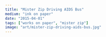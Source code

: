 ```yaml
---
title: "Mister Zip Driving AIDS Bus"
medium: "ink on paper"
date: "2015-04-01"
tags: ["works on paper", "mister zip"]
image: "art/mister-zip-driving-aids-bus.jpg"
---
```

